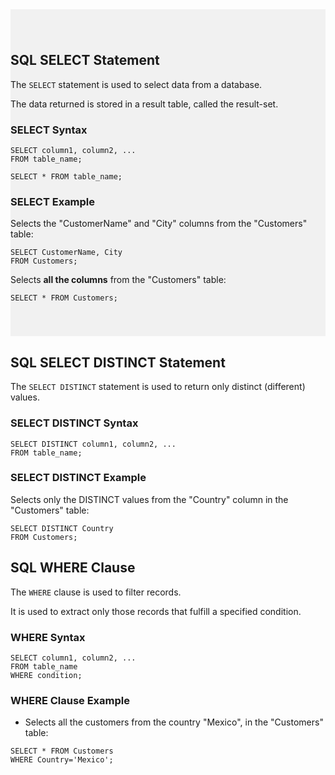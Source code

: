 <div style="background-color:rgba(0, 0, 0, 0.0470588); padding:40px 0;">

## **SQL SELECT Statement**

The `SELECT` statement is used to select data from a database.

The data returned is stored in a result table, called the result-set.

### **SELECT Syntax**

```
SELECT column1, column2, ... 
FROM table_name;
```
```
SELECT * FROM table_name;
```

### **SELECT Example**

Selects the "CustomerName" and "City" columns from the "Customers" table:

```
SELECT CustomerName, City
FROM Customers;
```

Selects **all the columns** from the "Customers" table:

```
SELECT * FROM Customers;
```
</div>

## **SQL SELECT DISTINCT Statement**

The `SELECT DISTINCT` statement is used to return only distinct (different) values.

### **SELECT DISTINCT Syntax**

```
SELECT DISTINCT column1, column2, ...
FROM table_name;
```

### **SELECT DISTINCT Example**

Selects only the DISTINCT values from the "Country" column in the "Customers" table:

```
SELECT DISTINCT Country 
FROM Customers;
```

## **SQL WHERE Clause**

The `WHERE` clause is used to filter records.

It is used to extract only those records that fulfill a specified condition.

### **WHERE Syntax**

```
SELECT column1, column2, ...
FROM table_name
WHERE condition;
```

### **WHERE Clause Example**

* Selects all the customers from the country "Mexico", in the "Customers" table:

```
SELECT * FROM Customers
WHERE Country='Mexico';
```
